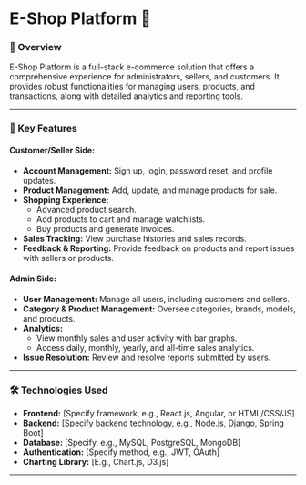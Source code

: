 # E-Shop Platform 🛒  

### 📝 Overview  
E-Shop Platform is a full-stack e-commerce solution that offers a comprehensive experience for administrators, sellers, and customers.
It provides robust functionalities for managing users, products, and transactions, along with detailed analytics and reporting tools.

---

### 🔑 Key Features  

#### **Customer/Seller Side:**  
- **Account Management:** Sign up, login, password reset, and profile updates.  
- **Product Management:** Add, update, and manage products for sale.  
- **Shopping Experience:**  
  - Advanced product search.  
  - Add products to cart and manage watchlists.  
  - Buy products and generate invoices.  
- **Sales Tracking:** View purchase histories and sales records.  
- **Feedback & Reporting:** Provide feedback on products and report issues with sellers or products.  

#### **Admin Side:**  
- **User Management:** Manage all users, including customers and sellers.  
- **Category & Product Management:** Oversee categories, brands, models, and products.  
- **Analytics:**  
  - View monthly sales and user activity with bar graphs.  
  - Access daily, monthly, yearly, and all-time sales analytics.  
- **Issue Resolution:** Review and resolve reports submitted by users.  

---

### 🛠️ Technologies Used  
- **Frontend:** [Specify framework, e.g., React.js, Angular, or HTML/CSS/JS]  
- **Backend:** [Specify backend technology, e.g., Node.js, Django, Spring Boot]  
- **Database:** [Specify, e.g., MySQL, PostgreSQL, MongoDB]  
- **Authentication:** [Specify method, e.g., JWT, OAuth]  
- **Charting Library:** [E.g., Chart.js, D3.js]  

---
